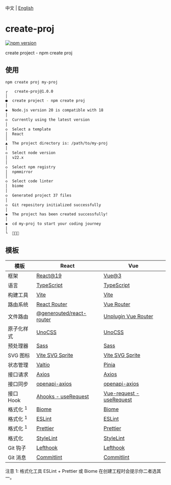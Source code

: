 中文 | [English](./README-en.md)

# create-proj

[![npm version](https://img.shields.io/npm/v/create-proj)](https://npmjs.com/package/create-proj)

create project - npm create proj

## 使用
```bash
npm create proj my-proj

┌   create-proj@1.0.0
│
●  create project - npm create proj
│
◆  Node.js version 20 is compatible with 18
│
◇  Currently using the latest version
│
◇  Select a template
│  React
│
▲  The project directory is: /path/to/my-proj
│
◇  Select node version
│  v22.x
│
◇  Select npm registry
│  npmmirror
│
◇  Select code linter
│  biome
│
◇  Generated project 37 files
│
◇  Git repository initialized successfully
│
◆  The project has been created successfully!
│
◆  cd my-proj to start your coding journey
│
└  🎉🎉🎉
```

## 模板

| 模板 | React | Vue |
|------|-------|-----|
| 框架 | [React@19](https://react.dev/) | [Vue@3](https://vuejs.org/) |
| 语言 | [TypeScript](https://www.typescriptlang.org/) | [TypeScript](https://www.typescriptlang.org/) |
| 构建工具 | [Vite](https://vite.dev/) | [Vite](https://vite.dev/) |
| 路由系统 | [React Router](https://reactrouter.com/) | [Vue Router](https://router.vuejs.org/) |
| 文件路由 | [@generouted/react-router](https://github.com/oedotme/generouted) | [Unplugin Vue Router](https://uvr.esm.is/) |
| 原子化样式 | [UnoCSS](https://unocss.dev/) | [UnoCSS](https://unocss.dev/) |
| 预处理器 | [Sass](https://sass-lang.com/) | [Sass](https://sass-lang.com/) |
| SVG 图标 | [Vite SVG Sprite](https://www.npmjs.com/package/vite-svg-sprite) | [Vite SVG Sprite](https://www.npmjs.com/package/vite-svg-sprite) |
| 状态管理 | [Valtio](https://valtio.dev/) | [Pinia](https://pinia.vuejs.org/) |
| 接口请求 | [Axios](https://axios-http.com/) | [Axios](https://axios-http.com/) |
| 接口同步 | [openapi-axios](https://github.com/FrontEndDev-org/openapi-axios) | [openapi-axios](https://github.com/FrontEndDev-org/openapi-axios/) |
| 接口 Hook | [Ahooks - useRequest](https://ahooks.js.org/) | [Vue-request - useRequest](https://www.attojs.org/) |
| 格式化 <sup>1</sup> | [Biome](https://biomejs.dev/) | [Biome](https://biomejs.dev/) |
| 格式化 <sup>1</sup> | [ESLint](https://eslint.org/) | [ESLint](https://eslint.org/) |
| 格式化 <sup>1</sup> | [Prettier](https://prettier.io/) | [Prettier](https://prettier.io/) |
| 格式化 | [StyleLint](https://stylelint.io/) | [StyleLint](https://stylelint.io/) |
| Git 钩子 | [Lefthook](https://lefthook.dev/) | [Lefthook](https://lefthook.dev/) |
| Git 消息 | [Commitlint](https://commitlint.js.org/) | [Commitlint](https://commitlint.js.org/) |

注意 1: 格式化工具 ESLint + Prettier 或 Biome 在创建工程时会提示你二者选其一。
